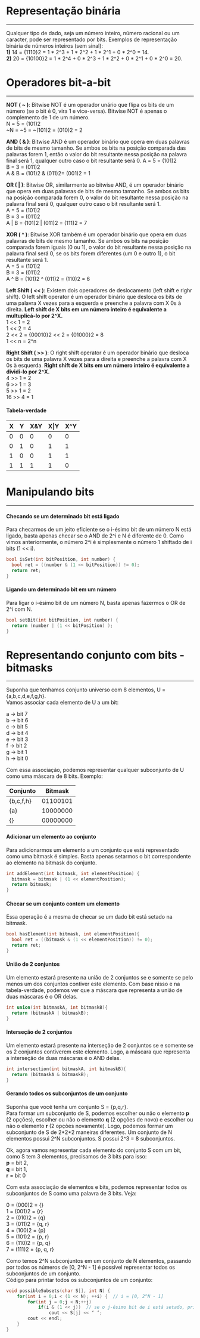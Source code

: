 # Representação binária
-----------------------
Qualquer tipo de dado, seja um número inteiro, número racional ou um caracter, pode ser representado por bits.
Exemplos de representação binária de números inteiros (sem sinal):  
**1)** 14 = {1110}2 = 1 * 2^3 + 1 * 2^2 + 1 * 2^1 + 0 * 2^0 = 14.  
**2)** 20 = {10100}2 = 1 * 2^4 + 0 * 2^3 + 1 * 2^2 + 0 * 2^1 + 0 * 2^0 = 20.  

# Operadores bit-a-bit
----------------------
**NOT ( ~ )**: Bitwise NOT é um operador unário que flipa os bits de um número (se o bit é 0, vira 1 e vice-versa). Bitwise NOT é apenas o complemento de 1 de um número.  
N = 5 = (101)2  
~N = ~5 = ~(101)2 = (010)2 = 2  

**AND ( & )**: Bitwise AND é um operador binário que opera em duas palavras de bits de mesmo tamanho. Se ambos os bits na posição comparada das palavras forem 1, então o valor do bit resultante nessa posição na palavra final será 1, qualquer outro caso o bit resultante será 0.
A = 5 = (101)2  
B = 3 = (011)2  
A & B = (101)2 & (011)2= (001)2 = 1  

**OR ( | )**: Bitwise OR, similarmente ao bitwise AND, é um operador binário que opera em duas palavras de bits de mesmo tamanho. Se ambos os bits na posição comparada forem 0, o valor do bit resultante nessa posição na palavra final será 0, qualquer outro caso o bit resultante será 1.  
A = 5 = (101)2  
B = 3 = (011)2  
A | B = (101)2 | (011)2 = (111)2 = 7  

**XOR ( ^ )**: Bitwise XOR também é um operador binário que opera em duas palavras de bits de mesmo tamanho. Se ambos os bits na posição comparada forem iguais (0 ou 1), o valor do bit resultante nessa posição na palavra final será 0, se os bits forem diferentes (um 0 e outro 1), o bit resultante será 1.  
A = 5 = (101)2  
B = 3 = (011)2  
A ^ B = (101)2 ^ (011)2 = (110)2 = 6  

**Left Shift ( << )**: Existem dois operadores de deslocamento (left shift e righr shift). O left shift operator é um operador binário que desloca os bits de uma palavra X vezes para a esquerda e preenche a palavra com X 0s à direita. **Left shift de X bits em um número inteiro é equivalente a multuplicá-lo por 2^X.**  
1 << 1 = 2  
1 << 2 = 4  
2 << 2 = {00010}2 << 2 = {01000}2 = 8  
1 << n = 2^n

**Right Shift ( >> )**: O right shift operator é um operador binário que desloca os bits de uma palavra X vezes para a direita e preenche a palavra com X 0s à esquerda. **Right shift de X bits em um número inteiro é equivalente a dividi-lo por 2^X.**  
4 >> 1 = 2  
6 >> 1 = 3  
5 >> 1 = 2  
16 >> 4 = 1  

#### Tabela-verdade

| X | Y | X&Y | X\|Y | X^Y |
|---|---|-----|-----|-----|
| 0 | 0 |  0  |  0  |  0  |
| 0 | 1 |  0  |  1  |  1  |
| 1 | 0 |  0  |  1  |  1  |
| 1 | 1 |  1  |  1  |  0  |

# Manipulando bits
------------------
#### Checando se um determinado bit está ligado
Para checarmos de um jeito eficiente se o i-ésimo bit de um número N está ligado, basta apenas checar se o AND de 2^i e N é diferente de 0. Como vimos anteriormente, o número 2^i é simplesmente o número 1 shiftado de i bits (1 << i).
```cpp
bool isSet(int bitPosition, int number) {
  bool ret = ((number & (1 << bitPosition)) != 0);
  return ret;
}
```

#### Ligando um determinado bit em um número
Para ligar o i-ésimo bit de um número N, basta apenas fazermos o OR de 2^i com N.
```cpp
bool setBit(int bitPosition, int number) {
  return (number | (1 << bitPosition) );
}
```


# Representando conjunto com bits - bitmasks
--------------------------------------------
Suponha que tenhamos conjunto universo com 8 elementos, U = {a,b,c,d,e,f,g,h}.  
Vamos associar cada elemento de U a um bit: 

a -> bit 7  
b -> bit 6  
c -> bit 5  
d -> bit 4  
e -> bit 3  
f -> bit 2  
g -> bit 1  
h -> bit 0  

Com essa associação, podemos representar qualquer subconjunto de U como uma máscara de 8 bits. Exemplo:

| Conjunto | Bitmask |
| -------- | ------- |
| {b,c,f,h} | 01100101 |
|  {a}       | 10000000 |
| {}         | 00000000 |

#### Adicionar um elemento ao conjunto
Para adicionarmos um elemento a um conjunto que está representado como uma bitmask é simples. Basta apenas setarmos o bit correspondente ao elemento na bitmask do conjunto.

```cpp
int addElement(int bitmask, int elementPosition) {
  bitmask = bitmsak | (1 << elementPosition);
  return bitmask;
}
```

#### Checar se um conjunto contem um elemento
Essa operação é a mesma de checar se um dado bit está setado na bitmask.
```cpp
bool hasElement(int bitmask, int elementPosition){
  bool ret = ((bitmask & (1 << elementPosition)) != 0);
  return ret;
}
```

#### União de 2 conjuntos
Um elemento estará presente na união de 2 conjuntos se e somente se pelo menos um dos conjuntos contiver este elemento. Com base nisso e na tabela-verdade, podemos ver que a máscara que representa a união de duas máscaras é o OR delas.
```cpp
int union(int bitmaskA, int bitmaskB){
  return (bitmaskA | bitmaskB);
}
```

#### Interseção de 2 conjuntos
Um elemento estará presente na interseção de 2 conjuntos se e somente se os 2 conjuntos contiverem este elemento. Logo, a máscara que representa a interseção de duas máscaras é o AND delas.
```cpp
int intersection(int bitmaskA, int bitmaskB){
  return (bitmaskA & bitmaskB);
}
```

#### Gerando todos os subconjuntos de um conjunto
Suponha que você tenha um conjunto S = {p,q,r}.  
Para formar um subconjunto de S, podemos escolher ou não o elemento **p** (2 opções), escolher ou não o elemento **q** (2 opções de novo) e escolher ou não o elemento **r** (2 opções novamente). Logo, podemos formar um subconjunto de S de 2\*2\*2 maneiras diferentes. 
Um conjunto de N elementos possui 2^N subconjuntos. S possui 2^3 = 8 subconjuntos.

Ok, agora vamos representar cada elemento do conjunto S com um bit, como S tem 3 elementos, precisamos de 3 bits para isso:  
**p** = bit 2,  
**q** = bit 1,  
**r** = bit 0  

Com esta associação de elementos e bits, podemos representar todos os subconjuntos de S como uma palavra de 3 bits. Veja:

0 = (000)2 = {}  
1 = (001)2 = {r}  
2 = (010)2 = {q}  
3 = (011)2 = {q, r}  
4 = (100)2 = {p}  
5 = (101)2 = {p, r}  
6 = (110)2 = {p, q}  
7 = (111)2 = {p, q, r}  

Como temos 2^N subconjuntos em um conjunto de N elementos, passando por todos os números de [0, 2^N - 1] é possível representar todos os subconjuntos de um conjunto.  
Código para printar todos os subconjuntos de um conjunto:

```cpp
void possibleSubsets(char S[], int N) {
    for(int i = 0;i < (1 << N); ++i) {  // i = [0, 2^N - 1]
        for(int j = 0;j < N;++j)
            if(i & (1 << j))  // se o j-ésimo bit de i está setado, printamos S[j]
                cout << S[j] << ‘ ‘;
        cout << endl;
    }
}
```

